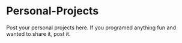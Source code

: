 # Personal-Projects

Post your personal projects here. If you programed anything fun and wanted to share it, post it.
